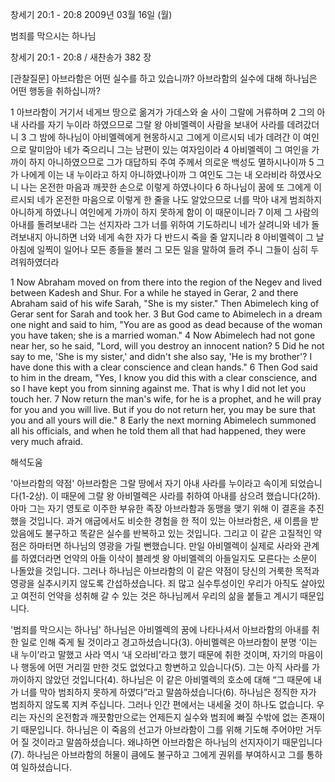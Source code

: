 창세기 20:1 - 20:8 
2009년 03월 16일 (월)

범죄를 막으시는 하나님



창세기 20:1 - 20:8 / 새찬송가 382 장

[관찰질문]
아브라함은 어떤 실수를 하고 있습니까?
아브라함의 실수에 대해 하나님은 어떤 행동을 취하십니까?

1 아브라함이 거기서 네게브 땅으로 옮겨가 가데스와 술 사이 그랄에 거류하며 
2 그의 아내 사라를 자기 누이라 하였으므로 그랄 왕 아비멜렉이 사람을 보내어 사라를 데려갔더니 
3 그 밤에 하나님이 아비멜렉에게 현몽하시고 그에게 이르시되 네가 데려간 이 여인으로 말미암아 네가 죽으리니 그는 남편이 있는 여자임이라 
4 아비멜렉이 그 여인을 가까이 하지 아니하였으므로 그가 대답하되 주여 주께서 의로운 백성도 멸하시나이까 
5 그가 나에게 이는 내 누이라고 하지 아니하였나이까 그 여인도 그는 내 오라비라 하였사오니 나는 온전한 마음과 깨끗한 손으로 이렇게 하였나이다 
6 하나님이 꿈에 또 그에게 이르시되 네가 온전한 마음으로 이렇게 한 줄을 나도 알았으므로 너를 막아 내게 범죄하지 아니하게 하였나니 여인에게 가까이 하지 못하게 함이 이 때문이니라 
7 이제 그 사람의 아내를 돌려보내라 그는 선지자라 그가 너를 위하여 기도하리니 네가 살려니와 네가 돌려보내지 아니하면 너와 네게 속한 자가 다 반드시 죽을 줄 알지니라 
8 아비멜렉이 그 날 아침에 일찍이 일어나 모든 종들을 불러 그 모든 일을 말하여 들려 주니 그들이 심히 두려워하였더라  

1 Now Abraham moved on from there into the region of the Negev and lived between Kadesh and Shur. For a while he stayed in Gerar, 
2 and there Abraham said of his wife Sarah, "She is my sister." Then Abimelech king of Gerar sent for Sarah and took her. 
3 But God came to Abimelech in a dream one night and said to him, "You are as good as dead because of the woman you have taken; she is a married woman." 
4 Now Abimelech had not gone near her, so he said, "Lord, will you destroy an innocent nation? 
5 Did he not say to me, 'She is my sister,' and didn't she also say, 'He is my brother'? I have done this with a clear conscience and clean hands." 
6 Then God said to him in the dream, "Yes, I know you did this with a clear conscience, and so I have kept you from sinning against me. That is why I did not let you touch her. 
7 Now return the man's wife, for he is a prophet, and he will pray for you and you will live. But if you do not return her, you may be sure that you and all yours will die." 
8 Early the next morning Abimelech summoned all his officials, and when he told them all that had happened, they were very much afraid.

해석도움





'아브라함의 약점'
 아브라함은 그랄 땅에서 자기 아내 사라를 누이라고 속이게 되었습니다(1-2상). 이 때문에 그랄 왕 아비멜렉은 사라를 취하여 아내를 삼으려 했습니다(2하). 아마 그는 자기 영토로 이주한 부유한 족장 아브라함과 동맹을 맺기 위해 이 결혼을 추진했을 것입니다. 과거 애굽에서도 비슷한 경험을 한 적이 있는 아브라함은, 새 이름을 받았음에도 불구하고 똑같은 실수를 반복하고 있는 것입니다. 그리고 이 같은 고질적인 약점은 하마터면 하나님의 영광을 가릴 뻔했습니다. 만일 아비멜렉이 실제로 사라와 관계를 하였더라면 언약의 아들 이삭이 블레셋 왕 아비멜렉의 아들일지도 모른다는 소문이 나돌았을 것입니다. 그러나 하나님은 아브라함의 이 같은 약점이 당신의 거룩한 목적과 영광을 실추시키지 않도록 간섭하셨습니다. 죄 많고 실수투성이인 우리가 아직도 살아있고 여전히 언약을 성취해 갈 수 있는 것은 하나님께서 우리의 삶을 붙들고 계시기 때문입니다.       

'범죄를 막으시는 하나님'
 하나님은 아비멜렉의 꿈에 나타나셔서 아브라함의 아내를 취한 일로 인해 죽게 될 것이라고 경고하셨습니다(3). 아비멜렉은 아브라함이 분명 ‘이는 내 누이’라고 말했고 사라 역시 ‘내 오라비’라고 했기 때문에 취한 것이며, 자기의 마음이나 행동에 어떤 거리낄 만한 것도 없었다고 항변하고 있습니다(5). 그는 아직 사라를 가까이하지 않았던 것입니다(4). 하나님은 이 같은 아비멜렉의 호소에 대해 “그 때문에 내가 너를 막아 범죄하지 못하게 하였다”라고 말씀하셨습니다(6). 하나님은 정직한 자가 범죄하지 않도록 지켜 주십니다. 그러나 인간 편에서는 내세울 것이 하나도 없습니다. 우리는 자신의 온전함과 깨끗함만으로는 언제든지 실수와 범죄에 빠질 수밖에 없는 존재이기 때문입니다. 하나님은 이 죽음의 선고가 아브라함이 그를 위해 기도해 주어야만 거두어 질 것이라고 말씀하셨습니다. 왜냐하면 아브라함은 하나님의 선지자이기 때문입니다(7). 하나님은 아브라함의 허물이 큼에도 불구하고 그에게 권위를 부여하시고 그를 통하여 일하셨습니다.